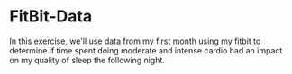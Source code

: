 # FitBit-Data

In this exercise, we'll use data from my first month using my fitbit to determine if time spent doing moderate and intense cardio had an impact on my quality of sleep the following night.

